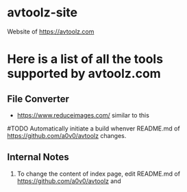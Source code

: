 # avtoolz-site

Website of https://avtoolz.com

# Here is a list of all the tools supported by avtoolz.com

## File Converter

- https://www.reduceimages.com/ similar to this

#TODO Automatically initiate a build whenver README.md of https://github.com/a0v0/avtoolz changes.

## Internal Notes

1. To change the content of index page, edit README.md of https://github.com/a0v0/avtoolz and
